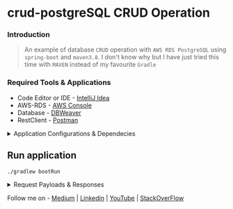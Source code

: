 # crud-postgreSQL CRUD Operation

### Introduction

> An example of database `CRUD` operation with `AWS RDS PostgreSQL` using `spring-boot` and `maven3.8`. I don't know why but I have just tried this time with `MAVEN` instead of my favourite `Gradle`

### Required Tools & Applications
 - Code Editor or IDE - [IntelliJ Idea](https://www.jetbrains.com/idea/download/#section=mac)
 - AWS-RDS - [AWS Console](https://aws.amazon.com/console/)
 - Database - [DBWeaver](https://dbeaver.io/files/dbeaver-ce-latest-macos.dmg)
 - RestClient - [Postman](https://www.postman.com/downloads/)

<details><summary>Application Configurations & Dependecies</summary>
<p>

- POM.xml
```xml
<?xml version="1.0" encoding="UTF-8"?>
<project xmlns="http://maven.apache.org/POM/4.0.0" xmlns:xsi="http://www.w3.org/2001/XMLSchema-instance"
         xsi:schemaLocation="http://maven.apache.org/POM/4.0.0 https://maven.apache.org/xsd/maven-4.0.0.xsd">
    <modelVersion>4.0.0</modelVersion>
    <parent>
        <groupId>org.springframework.boot</groupId>
        <artifactId>spring-boot-starter-parent</artifactId>
        <version>2.5.0</version>
        <relativePath/> <!-- lookup parent from repository -->
    </parent>
    <groupId>com.techsharezone</groupId>
    <artifactId>crud-postgre</artifactId>
    <version>0.0.1-SNAPSHOT</version>
    <name>crud-postgre</name>
    <description>Demo project for Spring Boot</description>
    <properties>
        <java.version>11</java.version>
    </properties>
    <dependencies>
        <dependency>
            <groupId>org.springframework.boot</groupId>
            <artifactId>spring-boot-starter-data-jpa</artifactId>
        </dependency>

        <dependency>
            <groupId>org.postgresql</groupId>
            <artifactId>postgresql</artifactId>
            <scope>runtime</scope>
        </dependency>
        <dependency>
            <groupId>org.projectlombok</groupId>
            <artifactId>lombok</artifactId>
            <optional>true</optional>
        </dependency>
        <dependency>
            <groupId>org.springframework.boot</groupId>
            <artifactId>spring-boot-starter-test</artifactId>
            <scope>test</scope>
        </dependency>
        <dependency>
            <groupId>org.springframework.boot</groupId>
            <artifactId>spring-boot-starter-web</artifactId>
        </dependency>

    </dependencies>

    <build>
        <plugins>
            <plugin>
                <groupId>org.springframework.boot</groupId>
                <artifactId>spring-boot-maven-plugin</artifactId>
                <configuration>
                    <excludes>
                        <exclude>
                            <groupId>org.projectlombok</groupId>
                            <artifactId>lombok</artifactId>
                        </exclude>
                    </excludes>
                </configuration>
            </plugin>
        </plugins>
    </build>

</project>

```
</p>
- application.properties
  
  ```properties
  spring.datasource.url=jdbc:{AWS_RDS_POSTGRESQL_ENDPOINT}/employee
  spring.datasource.username={DB_USRER_NAME}
  spring.datasource.password={DB_PASSWOED}
  spring.jpa.show-sql=true
  spring.jpa.hibernate.ddl-auto=create
  spring.jpa.properties.dialect=org.hibernate.dialect.PostgresSQLDialect
  ```
  </details>
  
## Run application
`
./gradlew bootRun
`
<details><summary>Request Payloads & Responses</summary>
<p>
  
 - Payload for create an employee
  
```ssh
curl -d '{"name":"Saurabh", "deapartment":"IT"}' -H "Content-Type: application/json" -X POST http://localhost:8080/save
```
  
- Fetch all employees
  
```
curl -H "Content-Type: application/json" -X GET http://localhost:8080/employees

```  

  ```json
  [
    {
        "id": 3214,
        "name": "Prashant",
        "department": "Software Engineering"
    },
    {
        "id": 2132,
        "name": "Saurabh",
        "department": "IT"
    },
    {
        "id": 3342,
        "name": "Galaxy",
        "department": "Software Engineer"
    }
]
  
  ```
  
  </p></details>
  
  
Follow me on - [Medium](https://saurabhshcs.medium.com) | [Linkedin](https://www.linkedin.com/in/saurabhshcs/) | [YouTube](https://www.youtube.com/channel/UCSQqjPw7_tfx1Ie4yYHbcxQ?pbjreload=102) | [StackOverFlow](https://stackoverflow.com/users/10719720/saurabhshcs?tab=profile)


